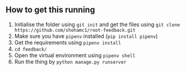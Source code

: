 ## How to get this running

1. Initialise the folder using `git init` and get the files using `git clone https://github.com/shohamc1/root-feedback.git`
2. Make sure you have `pipenv` installed (`pip install pipenv`)
3. Get the requirements using `pipenv install`
4. `cd feedback/`
5. Open the virtual environment using `pipenv shell`
6. Run the thing by `python manage.py runserver`